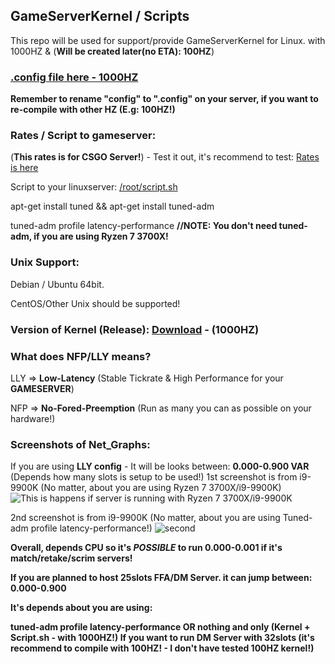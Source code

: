 ## GameServerKernel / Scripts
This repo will be used for support/provide GameServerKernel for Linux. with 1000HZ &amp; (**Will be created later(no ETA): 100HZ**)

### [.config file here - 1000HZ](https://raw.githubusercontent.com/MikkelDK/GameServerKernel/master/config)

**Remember to rename "config" to ".config" on your server, if you want to re-compile with other HZ (E.g: 100HZ!)**

### Rates / Script to gameserver:
(**This rates is for CSGO Server!**) - Test it out, it's recommend to test:
[Rates is here](https://raw.githubusercontent.com/MikkelDK/GameServerKernel/master/rates.cfg)

Script to your linuxserver:
[/root/script.sh](https://raw.githubusercontent.com/MikkelDK/GameServerKernel/master/script.sh)

apt-get install tuned && apt-get install tuned-adm 

tuned-adm profile latency-performance **//NOTE: You don't need tuned-adm, if you are using Ryzen 7 3700X!**

### Unix Support:
Debian / Ubuntu 64bit.

CentOS/Other Unix should be supported!

### Version of Kernel (Release): [Download](https://github.com/MikkelDK/GameServerKernel/releases/download/3.0-1000hz/Kernelv3.zip) - (1000HZ)

### What does NFP/LLY means?
LLY => **Low-Latency** (Stable Tickrate & High Performance for your **GAMESERVER**)

NFP => **No-Fored-Preemption** (Run as many you can as possible on your hardware!)

### Screenshots of Net_Graphs:
If you are using **LLY config** - It will be looks between: **0.000-0.900 VAR** (Depends how many slots is setup to be used!)
1st screenshot is from i9-9900K (No matter, about you are using Ryzen 7 3700X/i9-9900K)
![This is happens if server is running with Ryzen 7 3700X/i9-9900K](https://i.gyazo.com/c1d31dcfad0f616b7c66df09693a94c7.jpg)

2nd screenshot is from i9-9900K (No matter, about you are using Tuned-adm profile latency-performance!)
![second](https://i.gyazo.com/e615db5f3b73c14e6ed16d42cee96e1b.jpg)

**Overall, depends CPU so it's _POSSIBLE_ to run 0.000-0.001 if it's match/retake/scrim servers!**

**If you are planned to host 25slots FFA/DM Server. it can jump between: 0.000-0.900**

**It's depends about you are using:**

**tuned-adm profile latency-performance OR nothing and only (Kernel + Script.sh - with 1000HZ!)
If you want to run DM Server with 32slots (it's recommend to compile with 100HZ! - I don't have tested 100HZ kernel!)**
